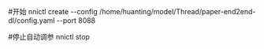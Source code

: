 #开始
nnictl create --config /home/huanting/model/Thread/paper-end2end-dl/config.yaml --port 8088

#停止自动调参
nnictl stop   
